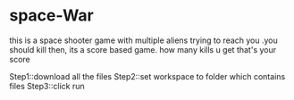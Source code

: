 # space-War
this is a space shooter game with multiple aliens trying to reach you .you should kill then, its a score based game. how many kills u get that's your score


Step1::download all the files 
Step2::set workspace to folder which contains files
Step3::click run


